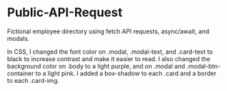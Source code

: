 # Public-API-Request
 Fictional employee directory using fetch API requests, async/await, and modals.


In CSS, I changed the font color on .modal, .modal-text, and .card-text to black to increase contrast and make it easier to read.
I also changed the background color on .body to a light purple, and on .modal and .modal-btn-container to a light pink.
I added a box-shadow to each .card and a border to each .card-img.
